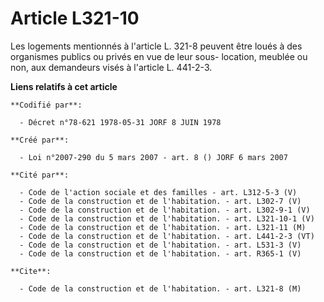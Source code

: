 # Article L321-10

Les logements mentionnés à l'article L. 321-8 peuvent être loués à des organismes publics ou privés en vue de leur sous-
location, meublée ou non, aux demandeurs visés à l'article L. 441-2-3.

**Liens relatifs à cet article**

	**Codifié par**:

	  - Décret n°78-621 1978-05-31 JORF 8 JUIN 1978

	**Créé par**:

	  - Loi n°2007-290 du 5 mars 2007 - art. 8 () JORF 6 mars 2007

	**Cité par**:

	  - Code de l'action sociale et des familles - art. L312-5-3 (V)
	  - Code de la construction et de l'habitation. - art. L302-7 (V)
	  - Code de la construction et de l'habitation. - art. L302-9-1 (V)
	  - Code de la construction et de l'habitation. - art. L321-10-1 (V)
	  - Code de la construction et de l'habitation. - art. L321-11 (M)
	  - Code de la construction et de l'habitation. - art. L441-2-3 (VT)
	  - Code de la construction et de l'habitation. - art. L531-3 (V)
	  - Code de la construction et de l'habitation. - art. R365-1 (V)

	**Cite**:

	  - Code de la construction et de l'habitation. - art. L321-8 (M)
